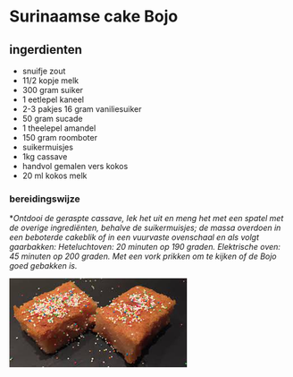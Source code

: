 # Surinaamse cake Bojo

## ingerdienten

- snuifje zout
- 11/2 kopje melk
- 300 gram suiker
- 1 eetlepel kaneel
- 2-3 pakjes 16 gram vaniliesuiker
- 50 gram sucade
- 1 theelepel amandel
- 150 gram roomboter
- suikermuisjes
- 1kg cassave
- handvol gemalen vers kokos
- 20 ml kokos melk

### bereidingswijze

**Ontdooi de geraspte cassave, lek het uit en meng het met een spatel met de overige ingrediënten, behalve de suikermuisjes; de massa overdoen in een beboterde cakeblik of in een vuurvaste ovenschaal en als volgt gaarbakken:
Heteluchtoven: 20 minuten op 190 graden.
Elektrische oven: 45 minuten op 200 graden.
Met een vork prikken om te kijken of de Bojo goed gebakken is.*

![Bojo](bojo.jpg)